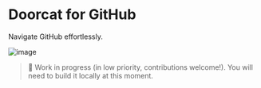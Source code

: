 # Doorcat for GitHub

Navigate GitHub effortlessly.

![image](https://user-images.githubusercontent.com/11247099/132304401-d45e4b3e-65fd-41d6-ba35-425ee4047567.png)

> 🚧 Work in progress (in low priority, contributions welcome!). You will need to build it locally at this moment.
